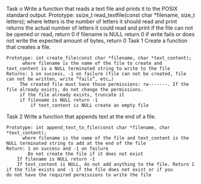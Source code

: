 Task o
Write a function that reads a text file and prints it to the POSIX standard output.
	Prototype: ssize_t read_textfile(const char *filename, size_t letters);
		   where letters is the number of letters it should read and print
	returns the actual number of letters it could read and print
		if the file can not be opened or read, return 0
		if filename is NULL return 0
		if write fails or does not write the expected amount of bytes, return 0
Task 1
Create a function that creates a file.

	Prototype: int create_file(const char *filename, char *text_content);
		  where filename is the name of the file to create and text_content is a NULL terminated string to write to the file
	Returns: 1 on success, -1 on failure (file can not be created, file can not be written, write “fails”, etc…)
		 The created file must have those permissions: rw-------. If the file already exists, do not change the permissions.
		 if the file already exists, truncate it
		 if filename is NULL return -1
	         if text_content is NULL create an empty file
Task 2
Write a function that appends text at the end of a file.

	Prototype: int append_text_to_file(const char *filename, char *text_content);
		  where filename is the name of the file and text_content is the NULL terminated string to add at the end of the file
	Return: 1 on success and -1 on failure
	        Do not create the file if it does not exist
		If filename is NULL return -1
		If text_content is NULL, do not add anything to the file. Return 1 if the file exists and -1 if the file does not exist or if you 		 do not have the required permissions to write the file
